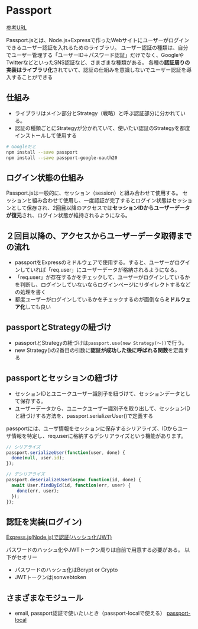 # Passport
[参考URL](https://www.kwbtblog.com/entry/2019/05/04/094338#:~:text=%E3%83%AD%E3%82%B0%E3%82%A4%E3%83%B3%E7%8A%B6%E6%85%8B-,Passport.,%E3%81%95%E3%82%8C%E3%82%8B%E3%82%88%E3%81%86%E3%81%AB%E3%81%AA%E3%82%8B%E3%80%82)

Passport.jsとは、Node.js+Expressで作ったWebサイトにユーザーがログインできるユーザー認証を入れるためのライブラリ。
ユーザー認証の種類は、自分でユーザー管理する「ユーザーID＋パスワード認証」だけでなく、GoogleやTwitterなどといったSNS認証など、さまざまな種類がある。
各種の**認証周りの実装はライブラリ化**されていて、認証の仕組みを意識しないでユーザー認証を導入することができる

## 仕組み

- ライブラリはメイン部分とStrategy（戦略）と呼ぶ認証部分に分かれている。
- 認証の種類ごとにStrategyが分かれていて、使いたい認証のStrategyを都度インストールして使用する

```sh
# Googleだと
npm install --save passport
npm install --save passport-google-oauth20
```

## ログイン状態の仕組み

Passport.jsは一般的に、セッション（session）と組み合わせて使用する。
セッションと組み合わせて使用し、一度認証が完了するとログイン状態はセッションとして保存され、2回目以降のアクセスでは**セッションIDからユーザーデータが復元**され、ログイン状態が維持されるようになる。


## ２回目以降の、アクセスからユーザーデータ取得までの流れ

- passportをExpressのミドルウェアで使用する。すると、ユーザーがログインしていれば「req.user」にユーザーデータが格納されるようになる。
- 「req.user」が存在するかをチェックして、ユーザーがログインしているかを判断し、ログインしていないならログインページにリダイレクトするなどの処理を書く
- 都度ユーザーがログインしているかをチェックするのが面倒なら**ミドルウェア化**しても良い

## passportとStrategyの紐づけ

- passportとStrategyの紐づけは`passport.use(new Strategy(～))`で行う。
- new Strategy()の2番目の引数に**認証が成功した後に呼ばれる関数**を定義する

## passportとセッションの紐づけ

- セッションIDとユニークユーザー識別子を紐づけて、セッションデータとして保存する。
- ユーザーデータから、ユニークユーザー識別子を取り出して、セッションIDと紐づけする方法を、passport.serializerUser()で定義する

passportには、ユーザ情報をセッションに保存するシリアライズ、IDからユーザ情報を特定し、req.userに格納するデシリアライズという機能があります。

```ts
// シリアライズ
passport.serializeUser(function(user, done) {
  done(null, user.id);
});

// デシリアライズ
passport.deserializeUser(async function(id, done) {
  await User.findById(id, function(err, user) {
    done(err, user);
  });
});
```



## 認証を実装(ログイン)
[Express.js(Node.js)で認証(ハッシュ化/JWT)](https://www.memory-lovers.blog/entry/2021/11/19/033401)

パスワードのハッシュ化やJWTトークン周りは自前で用意する必要がある。
以下がセオリー
- パスワードのハッシュ化はBcrypt or Crypto
- JWTトークンはjsonwebtoken

## さまざまなモジュール

- email, passport認証で使いたいとき（passport-localで使える）
[passport-local](https://knimon-software.github.io/www.passportjs.org/guide/username-password/)